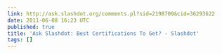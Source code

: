 ```yaml
---
link: http://ask.slashdot.org/comments.pl?sid=2198700&cid=36293622
date: 2011-06-08 16:23 UTC
published: true
title: 'Ask Slashdot: Best Certifications To Get? - Slashdot'
tags: []
---
```



